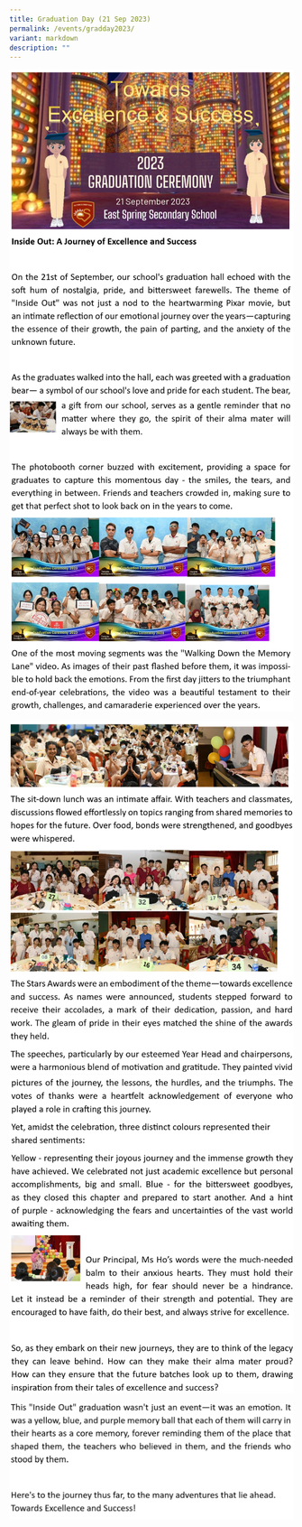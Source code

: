 ```yaml
---
title: Graduation Day (21 Sep 2023)
permalink: /events/gradday2023/
variant: markdown
description: ""
---
```


![](/images/Events/2023%20Graduation%20Day/GD2023_1.png)
![](/images/Events/2023%20Graduation%20Day/GD2023_2.png)

![](/images/Events/2023%20Graduation%20Day/GD2023_3.png)
![](/images/Events/2023%20Graduation%20Day/GD2023_4.png)

![](/images/Events/2023%20Graduation%20Day/GD2023_5.png)

